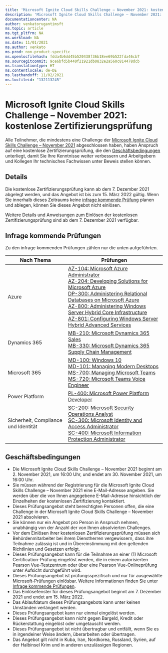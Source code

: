 ```yaml
---
title: 'Microsoft Ignite Cloud Skills Challenge – November 2021: kostenlose Zertifizierungsprüfung | Microsoft-Dokumentation'
description: 'Microsoft Ignite Cloud Skills Challenge – November 2021: kostenlose Zertifizierungsprüfung'
documentationcenter: NA
author: venkatorugantimsft
ms.topic: article
ms.tgt_pltfrm: NA
ms.workload: NA
ms.date: 11/01/2021
ms.author: venkato
ms.prod: non-product-specific
ms.openlocfilehash: fdda4b6dd45b520438f36b18ee69b522fda46cb7
ms.sourcegitcommit: 9ce6bfd5b440f21921db0832e2a560c814478dcb
ms.translationtype: HT
ms.contentlocale: de-DE
ms.lasthandoff: 11/02/2021
ms.locfileid: "132113245"
---
```

# <a name="microsoft-ignite-cloud-skills-challenge--november-2021-free-certification-exam"></a>Microsoft Ignite Cloud Skills Challenge – November 2021: kostenlose Zertifizierungsprüfung


Alle Teilnehmer, die mindestens eine Challenge der [Microsoft Ignite Cloud Skills Challenge – November 2021](https://aka.ms/ignitecsc) abgeschlossen haben, haben Anspruch auf eine kostenlose Zertifizierungsprüfung, die den [Geschäftsbedingungen](#terms-and-conditions) unterliegt, damit Sie Ihre Kenntnisse weiter verbessern und Arbeitgebern und Kollegen Ihr technisches Fachwissen unter Beweis stellen können.

## <a name="details"></a>Details

Die kostenlose Zertifizierungsprüfung kann ab dem 7. Dezember 2021 abgelegt werden, und das Angebot ist bis zum 15. März 2022 gültig. Wenn Sie innerhalb dieses Zeitraums keine [infrage kommende Prüfung](#eligible-exams) planen und ablegen, können Sie dieses Angebot nicht einlösen.

Weitere Details und Anweisungen zum Einlösen der kostenlosen Zertifizierungsprüfung sind ab dem 7. Dezember 2021 verfügbar.

## <a name="eligible-exams"></a><a name="eligible-exams"></a> Infrage kommende Prüfungen

Zu den infrage kommenden Prüfungen zählen nur die unten aufgeführten.

| Nach Thema | Prüfungen |
| --- | --- |
| Azure | [AZ-104: Microsoft Azure Administrator](/learn/certifications/exams/az-104)<br/>[AZ-204: Developing Solutions for Microsoft Azure](/learn/certifications/exams/az-204)<br/>[DP-300: Administering Relational Databases on Microsoft Azure](/learn/certifications/exams/dp-300)<br/>[AZ-800: Administering Windows Server Hybrid Core Infrastructure](/learn/certifications/exams/az-800)<br/>[AZ-801: Configuring Windows Server Hybrid Advanced Services](/learn/certifications/exams/az-801) |
| Dynamics 365 | [MB-210: Microsoft Dynamics 365 Sales](/learn/certifications/exams/mb-210)<br/>[MB-330: Microsoft Dynamics 365 Supply Chain Management](/learn/certifications/exams/mb-330) |
| Microsoft 365 | [MD-100: Windows 10](/learn/certifications/exams/md-100)<br/>[MD-101: Managing Modern Desktops](/learn/certifications/exams/md-101)<br/>[MS-700: Managing Microsoft Teams](/learn/certifications/exams/ms-700)<br/>[MS-720: Microsoft Teams Voice Engineer](/learn/certifications/exams/ms-720) |
| Power Platform | [PL-400: Microsoft Power Platform Developer](/learn/certifications/exams/pl-400) |
| Sicherheit, Compliance und Identität | [SC-200: Microsoft Security Operations Analyst](/learn/certifications/exams/sc-200)<br/>[SC-300: Microsoft Identity and Access Administrator](/learn/certifications/exams/sc-300)<br/>[SC-400: Microsoft Information Protection Administrator](/learn/certifications/exams/sc-400) |

## <a name="terms-and-conditions"></a><a name="terms-and-conditions"></a> Geschäftsbedingungen

- Die Microsoft Ignite Cloud Skills Challenge – November 2021 beginnt am 2. November 2021, um 16:00 Uhr, und endet am 30. November 2021, um 16:00 Uhr.
- Sie müssen während der Registrierung für die Microsoft Ignite Cloud Skills Challenge – November 2021 eine E-Mail-Adresse angeben. Sie werden über die von Ihnen angegebene E-Mail-Adresse hinsichtlich der Einzelheiten der kostenlosen Zertifizierung kontaktiert.
- Dieses Prüfungsangebot steht berechtigten Personen offen, die eine Challenge in der Microsoft Ignite Cloud Skills Challenge – November 2021 absolvieren.
- Sie können nur ein Angebot pro Person in Anspruch nehmen, unabhängig von der Anzahl der von Ihnen absolvierten Challenges.
- Vor dem Einlösen ihrer kostenlosen Zertifizierungsprüfung müssen sich Behördenmitarbeiter bei ihrem Dienstherren vergewissern, dass ihre Teilnahme zulässig ist und in Übereinstimmung mit den geltenden Richtlinien und Gesetzen erfolgt.
- Dieses Prüfungsangebot kann für die Teilnahme an einer (1) Microsoft Certification-Prüfung eingelöst werden, die in einem autorisierten Pearson Vue-Testzentrum oder über eine Pearson Vue-Onlineprüfung unter Aufsicht durchgeführt wird.
- Dieses Prüfungsangebot ist prüfungsspezifisch und nur für ausgewählte Microsoft-Prüfungen einlösbar. Weitere Informationen finden Sie unter [Infrage kommende Prüfungen](#eligible-exams).
- Das Einlösefenster für dieses Prüfungsangebot beginnt am 7. Dezember 2021 und endet am 15. März 2022.
- Das Ablaufdatum dieses Prüfungsangebots kann unter keinen Umständen verlängert werden.
- Dieses Prüfungsangebot kann nur einmal eingelöst werden.
- Dieses Prüfungsangebot kann nicht gegen Bargeld, Kredit oder Rückerstattung eingelöst oder umgetauscht werden.
- Dieses Prüfungsangebot ist nicht übertragbar und entfällt, wenn Sie es in irgendeiner Weise ändern, überarbeiten oder übertragen.
- Das Angebot gilt nicht in Kuba, Iran, Nordkorea, Russland, Syrien, auf der Halbinsel Krim und in anderen unzulässigen Regionen.